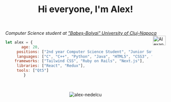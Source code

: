 <h1 align="center">Hi everyone, I'm Alex!</h1><br>
<p align="left">
<i>Computer Science student at <a href="https://www.ubbcluj.ro/en/facultati/matematica_informatica">"Babeș-Bolyai" University of Cluj-Napoca</a></i><a href="https://www.linkedin.com/in/alexandru-nedelcu-b23084220/" target="blank"><img align="right" src="https://raw.githubusercontent.com/rahuldkjain/github-profile-readme-generator/master/src/images/icons/Social/linked-in-alt.svg" alt="Alexandru Nedelcu" height="30" width="40" /></a>  
</p>
 
```javascript
let alex = {
	   age: 20,
     positions: ["2nd year Computer Science Student", "Junior Software Developer"],
     languages: ["C", "C++", "Python", "Java", "HTML5", "CSS3", "JavaScript", "Ruby", "SQL"],
    frameworks: ["Tailwind CSS", "Ruby on Rails", "Next.js"],
     libraries: ["React", "Redux"],
	 tools: ["Qt5"]
        }
```
<br>

<p align="center"> <img src="https://komarev.com/ghpvc/?username=alex-nedelcu&label=Profile%20views&color=0e75b6&style=flat" alt="alex-nedelcu" /> </p>
